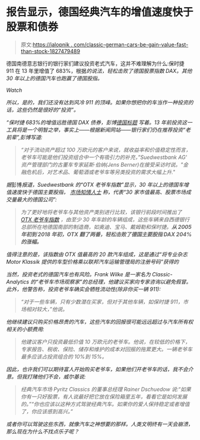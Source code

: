 # 报告显示，德国经典汽车的增值速度快于股票和债券

> 原文:[https://jalopnik . com/classic-german-cars-be-gain-value-fast-than-stock-1827479489](https://jalopnik.com/classic-german-cars-are-gaining-value-faster-than-stock-1827479489)

德国南德意志银行的银行家们建议投资老式汽车，这并不难理解为什么:保时捷 911 在 13 年里增值了 683%，根据[](https://www.bloomberg.com/news/articles/2018-07-09/vintage-porsches-683-gain-fuels-returns-in-carmakers-homeland)*的说法，轻松击败了德国股票指数 DAX。其他 30 年以上的德国汽车也跑赢了德国股指。*

*Watch*

*所以，是的，我们还没有达到风冷 911 的顶峰。如果你想把你的车当作一种投资的话，这些仍然是很好的“投资”。*

*“保时捷 683%的增值远胜德国 DAX 债券，*彭博*[德国标题](https://www.welt.de/newsticker/bloomberg/article179017084/Porsche-683-Wertzuwachs-schlaegt-DAX-deutsche-Bonds-um-Laengen.html) 写着。13 年前投资这一工具将是一个明智之举，事实上——根据新闻网站——银行家们仍在推荐投资“老前辈”,彭博写道:*

> *“对于流动资产超过 100 万欧元的客户来说，就收益率和价值稳定性而言，老爷车可能是他们投资组合中一个有吸引力的补充，”Suedwestbank AG' 资产管理部门的古董车专家延斯·伯纳(Jens Berner)在接受采访时说。"金融危机后，对艺术品、葡萄酒或老爷车等另类投资的需求大幅上升."*

*据*彭博*报道，Suedwestbank 的“OTX 老爷车指数”显示，30 年以上的德国车增值速度快于德国主要股指， [*市场知情人士*](http://markets.businessinsider.com/index/dax) 称，代表“30 家市值最高、股票市场成交量最大的德国公司”:*

> *为了更好地将老爷车与其他资产类别进行比较，该银行前段时间推出了 [OTX 老爷车指数](https://www.suedwestbank.de/private-banking/vermoegensbetreuung/oldtimerindex.php) ，由至少 30 年车龄的车辆组成，这些车辆来自西德银行总部所在地德国南部的制造商，如奥迪、宝马、戴姆勒和保时捷。**从 2005 年初到 2018 年初，OTX 翻了两番，轻松击败了德国主要股指 DAX 204%的涨幅。***

*值得注意的是，该指数由 OTX 值最高的 20 款汽车组成，这是通过“将专业杂志 Motor Klassik 提供的车型价格乘以联邦汽车运输管理局的注册号码”获得的*

*当然，投资老式的德国汽车也有风险。Frank Wilke 是一家名为 Classic-Analytics 的“老爷车市场观察家”的总经理，他建议买家向专家咨询以避免假冒。此外，他警告称，投资老爷车确实会牺牲流动性(除非你买一辆 911):*

> *“对于一些车辆，只有少数潜在买家，但对于其他车辆，如保时捷 911，市场相对较大，”他说。*

*他继续建议只购买价格昂贵的汽车，这些汽车的回报很可能远远超过与汽车所有权相关的小额费用:*

> *他建议客户只投资最低价值 10 万欧元的老爷车。他说，在较低的价格下，专家报告、税收、保险、储存和维护的成本对回报的拖累更大。一辆老爷车最多应该占投资组合的 10%到 15%。*

*因此，也许我们可以期待富人开始购买老爷车，如果他们开老爷车的话，我不会介意。但我打赌他们不会，威尔基说:*

> *经典汽车市场 Pyritz Classics 的董事总经理 Rainer Dschuedow 说:“如果你有一只好股票，有人说最好把它放在保险箱里五年，看看它是如何发展的。”“你也应该以这种方式驾驶经典汽车。如果你的爱人保持稳定或者增值了，你应该感到高兴。”*

*或者你可以驾驶这些东西，就像汽车之神想要的那样。人类文明终有一天会崩溃，那么现在为什么不找点乐子呢？*